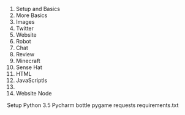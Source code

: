 

1. Setup and Basics
2. More Basics
3. Images
4. Twitter
5. Website
6. Robot
7. Chat
8. Review
9. Minecraft
10. Sense Hat
11. HTML
12. JavaScriptls
13. 
13. Website Node


Setup
Python 3.5
Pycharm
bottle
pygame
requests
requirements.txt

